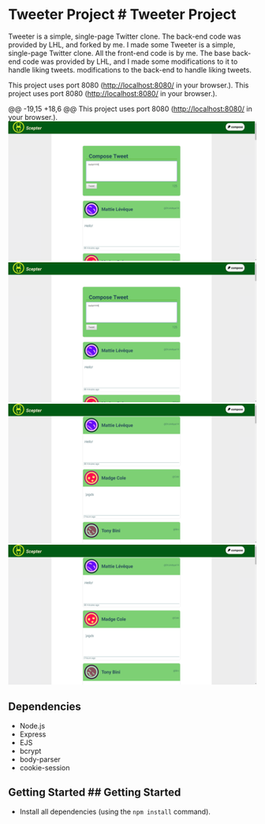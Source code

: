# Tweeter Project	# Tweeter Project


 Tweeter is a simple, single-page Twitter clone.  The back-end code was provided by LHL, and forked by me.  I made some	Tweeter is a simple, single-page Twitter clone.  All the front-end code is by me.  The base back-end code was provided by LHL, and  I made some modifications to it to handle liking tweets.
modifications to the back-end to handle liking tweets.	


 This project uses port 8080 (<http://localhost:8080/> in your browser.).	This project uses port 8080 (<http://localhost:8080/> in your browser.).


 @@ -19,15 +18,6 @@ This project uses port 8080 (<http://localhost:8080/> in your browser.).
!["Screenshot of Tweeter home page, composed tweet box visible"](https://github.com/Fionalan727/tweeter/blob/master/docs/with.png)	!["Screenshot of Tweeter home page, composed tweet box visible"](https://github.com/Fionalan727/tweeter/blob/master/docs/with.png)
!["Screenshot of Tweeter home page, composed tweet box hidden"](https://github.com/Fionalan727/tweeter/blob/master/docs/without.png)	!["Screenshot of Tweeter home page, composed tweet box hidden"](https://github.com/Fionalan727/tweeter/blob/master/docs/without.png)


 ## Dependencies	

 - Node.js	
- Express	
- EJS	
- bcrypt	
- body-parser	
- cookie-session	

 ## Getting Started	## Getting Started


 - Install all dependencies (using the `npm install` command).
